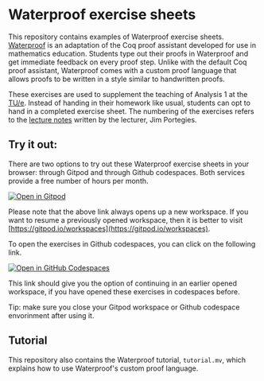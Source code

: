 # Waterproof exercise sheets

This repository contains examples of Waterproof exercise sheets.
[Waterproof](https://github.com/impermeable/waterproof-vscode) is an adaptation of the Coq  proof assistant developed for use in mathematics education.
Students type out their proofs in Waterproof and get immediate feedback on every proof step.
Unlike with the default Coq proof assistant, Waterproof comes with a custom proof language that allows proofs to be written in a style similar to handwritten proofs.

These exercises are used to supplement the teaching of Analysis 1 at the [TU/e](https://www.tue.nl/en/).
Instead of handing in their homework like usual, students can opt to hand in a completed exercise sheet.
The numbering of the exercises refers to the [lecture notes](https://www.win.tue.nl/~jwporteg/Analysis-Notes.pdf) written by the lecturer, Jim Portegies.

## Try it out:

There are two options to try out these Waterproof exercise sheets in your browser: through Gitpod and through Github codespaces. Both services provide a free number of hours per month.

[![Open in Gitpod](https://gitpod.io/button/open-in-gitpod.svg)](https://gitpod.io/#https://github.com/impermeable/waterproof-exercise-sheets)

Please note that the above link always opens up a new workspace. If you want to resume a previously opened workspace, then it is better to visit [https://gitpod.io/workspaces](https://gitpod.io/workspaces).

To open the exercises in Github codespaces, you can click on the following link.

[![Open in GitHub Codespaces](https://github.com/codespaces/badge.svg)](https://codespaces.new/impermeable/waterproof-exercise-sheets?quickstart=1)

This link should give you the option of continuing in an earlier opened workspace, if you have opened these exercises in codespaces before.

Tip: make sure you close your Gitpod workspace or Github codespace envorinment after using it.

## Tutorial

This repository also contains the Waterproof tutorial, `tutorial.mv`, which explains how to use Waterproof's custom proof language.

<!-- * `Tutorial-just-examples.wpe` leaves out all descriptive text from the tutorial, it only contains examples how tactics can be used to show specific goals.
_These tactics were developed specifically for Waterproof, see the [coq-waterproof](https://github.com/impermeable/coq-waterproof) library._ -->

